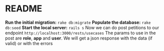 # README


**Run the initial migration:** `rake db:migrate`
**Populate the database:** `rake db:seed`
**Start the local server:** `rails s` 
Now we can do post petitions  to our endpoint  `http://localhost:3000/rests/usecases`
The params to use in the post are  **role**, **app** and **user**.
We will get a json response with the data (if valid) or with the errors 